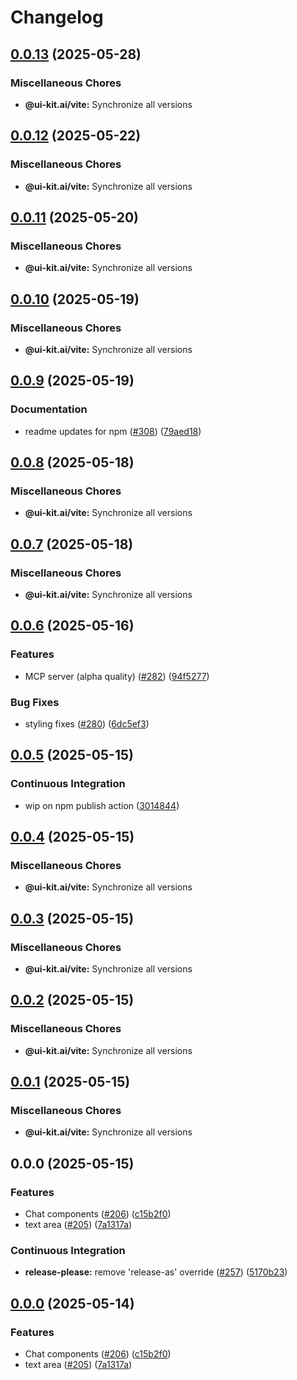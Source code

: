 # Changelog

## [0.0.13](https://github.com/alex-mcgovern/ui-kit.ai/compare/@ui-kit.ai/vite@v0.0.12...@ui-kit.ai/vite@v0.0.13) (2025-05-28)


### Miscellaneous Chores

* **@ui-kit.ai/vite:** Synchronize all versions

## [0.0.12](https://github.com/alex-mcgovern/ui-kit.ai/compare/@ui-kit.ai/vite@v0.0.11...@ui-kit.ai/vite@v0.0.12) (2025-05-22)


### Miscellaneous Chores

* **@ui-kit.ai/vite:** Synchronize all versions

## [0.0.11](https://github.com/alex-mcgovern/ui-kit.ai/compare/@ui-kit.ai/vite@v0.0.10...@ui-kit.ai/vite@v0.0.11) (2025-05-20)


### Miscellaneous Chores

* **@ui-kit.ai/vite:** Synchronize all versions

## [0.0.10](https://github.com/alex-mcgovern/ui-kit.ai/compare/@ui-kit.ai/vite@v0.0.9...@ui-kit.ai/vite@v0.0.10) (2025-05-19)


### Miscellaneous Chores

* **@ui-kit.ai/vite:** Synchronize all versions

## [0.0.9](https://github.com/alex-mcgovern/ui-kit.ai/compare/@ui-kit.ai/vite@v0.0.8...@ui-kit.ai/vite@v0.0.9) (2025-05-19)


### Documentation

* readme updates for npm ([#308](https://github.com/alex-mcgovern/ui-kit.ai/issues/308)) ([79aed18](https://github.com/alex-mcgovern/ui-kit.ai/commit/79aed186b2eb89e483da5f147c0db9596a349949))

## [0.0.8](https://github.com/alex-mcgovern/ui-kit.ai/compare/@ui-kit.ai/vite@v0.0.7...@ui-kit.ai/vite@v0.0.8) (2025-05-18)


### Miscellaneous Chores

* **@ui-kit.ai/vite:** Synchronize all versions

## [0.0.7](https://github.com/alex-mcgovern/ui-kit.ai/compare/@ui-kit.ai/vite@v0.0.6...@ui-kit.ai/vite@v0.0.7) (2025-05-18)


### Miscellaneous Chores

* **@ui-kit.ai/vite:** Synchronize all versions

## [0.0.6](https://github.com/alex-mcgovern/ui-kit.ai/compare/@ui-kit.ai/vite@v0.0.5...@ui-kit.ai/vite@v0.0.6) (2025-05-16)


### Features

* MCP server (alpha quality) ([#282](https://github.com/alex-mcgovern/ui-kit.ai/issues/282)) ([94f5277](https://github.com/alex-mcgovern/ui-kit.ai/commit/94f527783562e26f8a0b6c2e502ea6755c104fc6))


### Bug Fixes

* styling fixes ([#280](https://github.com/alex-mcgovern/ui-kit.ai/issues/280)) ([6dc5ef3](https://github.com/alex-mcgovern/ui-kit.ai/commit/6dc5ef3a733a9a40e559d91626e285c43ee2c13c))

## [0.0.5](https://github.com/alex-mcgovern/ui-kit.ai/compare/@ui-kit.ai/vite@v0.0.4...@ui-kit.ai/vite@v0.0.5) (2025-05-15)


### Continuous Integration

* wip on npm publish action ([3014844](https://github.com/alex-mcgovern/ui-kit.ai/commit/301484489287eb14713b16a28fba686e5c5040eb))

## [0.0.4](https://github.com/alex-mcgovern/ui-kit.ai/compare/@ui-kit.ai/vite@v0.0.3...@ui-kit.ai/vite@v0.0.4) (2025-05-15)


### Miscellaneous Chores

* **@ui-kit.ai/vite:** Synchronize all versions

## [0.0.3](https://github.com/alex-mcgovern/ui-kit.ai/compare/@ui-kit.ai/vite@v0.0.2...@ui-kit.ai/vite@v0.0.3) (2025-05-15)


### Miscellaneous Chores

* **@ui-kit.ai/vite:** Synchronize all versions

## [0.0.2](https://github.com/alex-mcgovern/ui-kit.ai/compare/@ui-kit.ai/vite@v0.0.1...@ui-kit.ai/vite@v0.0.2) (2025-05-15)


### Miscellaneous Chores

* **@ui-kit.ai/vite:** Synchronize all versions

## [0.0.1](https://github.com/alex-mcgovern/ui-kit.ai/compare/@ui-kit.ai/vite@v0.0.0...@ui-kit.ai/vite@v0.0.1) (2025-05-15)


### Miscellaneous Chores

* **@ui-kit.ai/vite:** Synchronize all versions

## 0.0.0 (2025-05-15)


### Features

* Chat components ([#206](https://github.com/alex-mcgovern/ui-kit.ai/issues/206)) ([c15b2f0](https://github.com/alex-mcgovern/ui-kit.ai/commit/c15b2f0df4dbd0c4123a08504704804689511259))
* text area ([#205](https://github.com/alex-mcgovern/ui-kit.ai/issues/205)) ([7a1317a](https://github.com/alex-mcgovern/ui-kit.ai/commit/7a1317a9b9a7b997e97ab59c60c16f78bedf9724))


### Continuous Integration

* **release-please:** remove 'release-as' override ([#257](https://github.com/alex-mcgovern/ui-kit.ai/issues/257)) ([5170b23](https://github.com/alex-mcgovern/ui-kit.ai/commit/5170b236357566805253a8cfa35c5d57995e49a7))

## [0.0.0](https://github.com/alex-mcgovern/ui-kit.ai/compare/@ui-kit.ai/vite-v0.0.0-alpha.3...@ui-kit.ai/vite@v0.0.0) (2025-05-14)


### Features

* Chat components ([#206](https://github.com/alex-mcgovern/ui-kit.ai/issues/206)) ([c15b2f0](https://github.com/alex-mcgovern/ui-kit.ai/commit/c15b2f0df4dbd0c4123a08504704804689511259))
* text area ([#205](https://github.com/alex-mcgovern/ui-kit.ai/issues/205)) ([7a1317a](https://github.com/alex-mcgovern/ui-kit.ai/commit/7a1317a9b9a7b997e97ab59c60c16f78bedf9724))
